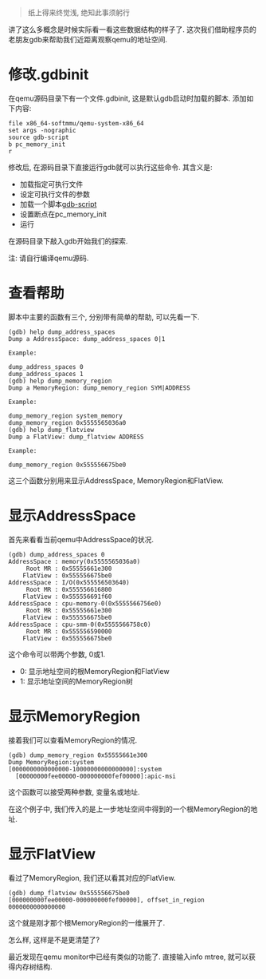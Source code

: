 > 纸上得来终觉浅, 绝知此事须躬行

讲了这么多概念是时候实际看一看这些数据结构的样子了. 这次我们借助程序员的老朋友gdb来帮助我们近距离观察qemu的地址空间. 

# 修改.gdbinit

在qemu源码目录下有一个文件.gdbinit,  这是默认gdb启动时加载的脚本. 添加如下内容: 

```
file x86_64-softmmu/qemu-system-x86_64
set args -nographic
source gdb-script
b pc_memory_init
r
```

修改后, 在源码目录下直接运行gdb就可以执行这些命令. 其含义是: 

  * 加载指定可执行文件
  * 设定可执行文件的参数
  * 加载一个脚本[gdb-script][1]
  * 设置断点在pc_memory_init
  * 运行

在源码目录下敲入gdb开始我们的探索. 

注: 请自行编译qemu源码. 

# 查看帮助

脚本中主要的函数有三个, 分别带有简单的帮助, 可以先看一下. 

```
(gdb) help dump_address_spaces
Dump a AddressSpace: dump_address_spaces 0|1

Example:

dump_address_spaces 0
dump_address_spaces 1
(gdb) help dump_memory_region
Dump a MemoryRegion: dump_memory_region SYM|ADDRESS

Example:

dump_memory_region system_memory
dump_memory_region 0x5555565036a0
(gdb) help dump_flatview
Dump a FlatView: dump_flatview ADDRESS

Example:

dump_memory_region 0x555556675be0
```

这三个函数分别用来显示AddressSpace, MemoryRegion和FlatView. 

# 显示AddressSpace

首先来看看当前qemu中AddressSpace的状况. 

```
(gdb) dump_address_spaces 0
AddressSpace : memory(0x5555565036a0)
     Root MR : 0x55555661e300
    FlatView : 0x555556675be0
AddressSpace : I/O(0x555556503640)
     Root MR : 0x555556616800
    FlatView : 0x555556691f60
AddressSpace : cpu-memory-0(0x5555566756e0)
     Root MR : 0x55555661e300
    FlatView : 0x555556675be0
AddressSpace : cpu-smm-0(0x5555566758c0)
     Root MR : 0x555556590000
    FlatView : 0x555556675be0
```

这个命令可以带两个参数, 0或1. 

  * 0: 显示地址空间的根MemoryRegion和FlatView
  * 1: 显示地址空间的MemoryRegion树

# 显示MemoryRegion

接着我们可以查看MemoryRegion的情况. 

```
(gdb) dump_memory_region 0x55555661e300
Dump MemoryRegion:system
[0000000000000000-10000000000000000]:system
  [00000000fee00000-000000000fef00000]:apic-msi
```

这个函数可以接受两种参数, 变量名或地址. 

在这个例子中, 我们传入的是上一步地址空间中得到的一个根MemoryRegion的地址. 

# 显示FlatView

看过了MemoryRegion, 我们还以看其对应的FlatView. 

```
(gdb) dump_flatview 0x555556675be0
[000000000fee00000-000000000fef00000], offset_in_region 0000000000000000
```

这个就是刚才那个根MemoryRegion的一维展开了. 

怎么样, 这样是不是更清楚了? 

最近发现在qemu monitor中已经有类似的功能了. 直接输入info mtree, 就可以获得内存树结构. 

[1]: https://gist.github.com/RichardWeiYang/123ce27f686165dca9a27278384d1081
